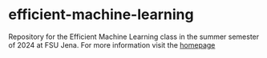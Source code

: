 # efficient-machine-learning
 
Repository for the Efficient Machine Learning class in the summer semester of 2024 at FSU Jena.
For more information visit the [homepage](https://scalable.uni-jena.de/opt/eml/index.html)